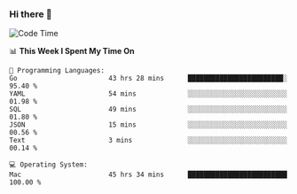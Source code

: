 ### Hi there 👋

<!--
**CrazyCollin/crazycollin** is a ✨ _special_ ✨ repository because its `README.md` (this file) appears on your GitHub profile.

Here are some ideas to get you started:

- 🔭 I’m currently working on ...
- 🌱 I’m currently learning ...
- 👯 I’m looking to collaborate on ...
- 🤔 I’m looking for help with ...
- 💬 Ask me about ...
- 📫 How to reach me: ...
- 😄 Pronouns: ...
- ⚡ Fun fact: ...
-->

<!--START_SECTION:waka-->
![Code Time](http://img.shields.io/badge/Code%20Time-2%2C661%20hrs%209%20mins-blue)

📊 **This Week I Spent My Time On** 

```text
💬 Programming Languages: 
Go                       43 hrs 28 mins      ████████████████████████░   95.40 % 
YAML                     54 mins             ░░░░░░░░░░░░░░░░░░░░░░░░░   01.98 % 
SQL                      49 mins             ░░░░░░░░░░░░░░░░░░░░░░░░░   01.80 % 
JSON                     15 mins             ░░░░░░░░░░░░░░░░░░░░░░░░░   00.56 % 
Text                     3 mins              ░░░░░░░░░░░░░░░░░░░░░░░░░   00.14 % 

💻 Operating System: 
Mac                      45 hrs 34 mins      █████████████████████████   100.00 % 
```


<!--END_SECTION:waka-->
